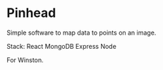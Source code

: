 # Pinhead

Simple software to map data to points on an image.

Stack:
    React
    MongoDB
    Express
    Node

For Winston.